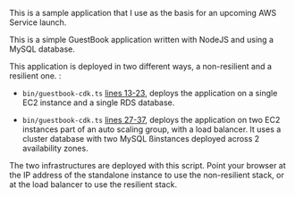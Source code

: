 This is a sample application that I use as the basis for an upcoming AWS Service launch.

This is a simple GuestBook application written with NodeJS and using a MySQL database.

This application is deployed in two different ways, a non-resilient and a resilient one. :

- `bin/guestbook-cdk.ts` [lines 13-23](https://github.com/sebsto/guestbook-demo/blob/main/guestbook-cdk/bin/guestbook-cdk.ts#L15), deploys the application on a single EC2 instance and a single RDS database. 

- `bin/guestbook-cdk.ts` [lines 27-37](https://github.com/sebsto/guestbook-demo/blob/main/guestbook-cdk/bin/guestbook-cdk.ts#L27), deploys the application on two EC2 instances part of an auto scaling group, with a load balancer. It uses a cluster database with two MySQL ßinstances deployed across 2 availability zones.

The two infrastructures are deployed with this script. Point your browser at the IP address of the standalone instance to use the non-resilient stack, or at the load balancer to use the resilient stack.
